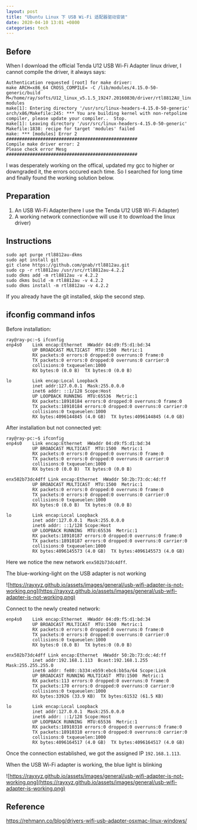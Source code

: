 ```yaml
---
layout: post
title: "Ubuntu Linux 下 USB Wi-Fi 适配器驱动安装"
date: 2020-04-10 13:01 +0800
categories: tech
---
```


## Before
When I download the official Tenda U12 USB Wi-Fi Adapter linux driver, I cannot compile the driver, it always says:
```
Authentication requested [root] for make driver:
make ARCH=x86_64 CROSS_COMPILE= -C /lib/modules/4.15.0-50-generic/build M=/home/ray/softs/U12_linux_v5.1.5_19247.20160830/driver/rtl8812AU_linux_v5.1.5_19247.20160830  modules
make[1]: Entering directory '/usr/src/linux-headers-4.15.0-50-generic'
arch/x86/Makefile:245: *** You are building kernel with non-retpoline compiler, please update your compiler..  Stop.
make[1]: Leaving directory '/usr/src/linux-headers-4.15.0-50-generic'
Makefile:1838: recipe for target 'modules' failed
make: *** [modules] Error 2
##################################################
Compile make driver error: 2
Please check error Mesg
##################################################
```
I was desperately working on the offical, updated my gcc to higher or downgraded it, the errors occured each time. So I searched for long time and finally found the working solution below.

## Preparation
1. An USB Wi-Fi Adapter(here I use the Tenda U12 USB Wi-Fi Adapter)
2. A working network connection(we will use it to download the linux driver)

## Instructions
```
sudo apt purge rtl8812au-dkms
sudo apt install git
git clone https://github.com/gnab/rtl8812au.git
sudo cp -r rtl8812au /usr/src/rtl8812au-4.2.2
sudo dkms add -m rtl8812au -v 4.2.2
sudo dkms build -m rtl8812au -v 4.2.2
sudo dkms install -m rtl8812au -v 4.2.2
```
If you already have the git installed, skip the second step.

## ifconfig command infos
Before installation: 
```
ray@ray-pc:~$ ifconfig
enp4s0    Link encap:Ethernet  HWaddr 04:d9:f5:d1:bd:34  
          UP BROADCAST MULTICAST  MTU:1500  Metric:1
          RX packets:0 errors:0 dropped:0 overruns:0 frame:0
          TX packets:0 errors:0 dropped:0 overruns:0 carrier:0
          collisions:0 txqueuelen:1000 
          RX bytes:0 (0.0 B)  TX bytes:0 (0.0 B)

lo        Link encap:Local Loopback  
          inet addr:127.0.0.1  Mask:255.0.0.0
          inet6 addr: ::1/128 Scope:Host
          UP LOOPBACK RUNNING  MTU:65536  Metric:1
          RX packets:18910184 errors:0 dropped:0 overruns:0 frame:0
          TX packets:18910184 errors:0 dropped:0 overruns:0 carrier:0
          collisions:0 txqueuelen:1000 
          RX bytes:4096144845 (4.0 GB)  TX bytes:4096144845 (4.0 GB)
```

After installation but not connected yet:
```
ray@ray-pc:~$ ifconfig
enp4s0    Link encap:Ethernet  HWaddr 04:d9:f5:d1:bd:34  
          UP BROADCAST MULTICAST  MTU:1500  Metric:1
          RX packets:0 errors:0 dropped:0 overruns:0 frame:0
          TX packets:0 errors:0 dropped:0 overruns:0 carrier:0
          collisions:0 txqueuelen:1000 
          RX bytes:0 (0.0 B)  TX bytes:0 (0.0 B)

enx502b73dc4dff Link encap:Ethernet  HWaddr 50:2b:73:dc:4d:ff  
          UP BROADCAST MULTICAST  MTU:1500  Metric:1
          RX packets:0 errors:0 dropped:0 overruns:0 frame:0
          TX packets:0 errors:0 dropped:0 overruns:0 carrier:0
          collisions:0 txqueuelen:1000 
          RX bytes:0 (0.0 B)  TX bytes:0 (0.0 B)

lo        Link encap:Local Loopback  
          inet addr:127.0.0.1  Mask:255.0.0.0
          inet6 addr: ::1/128 Scope:Host
          UP LOOPBACK RUNNING  MTU:65536  Metric:1
          RX packets:18910187 errors:0 dropped:0 overruns:0 frame:0
          TX packets:18910187 errors:0 dropped:0 overruns:0 carrier:0
          collisions:0 txqueuelen:1000 
          RX bytes:4096145573 (4.0 GB)  TX bytes:4096145573 (4.0 GB)
```
Here we notice the new network `enx502b73dc4dff`.

The blue-working-light on the USB adapter is not working

![https://rayxyz.github.io/assets/images/general/usb-wifi-adapter-is-not-working.png](https://rayxyz.github.io/assets/images/general/usb-wifi-adapter-is-not-working.png)

Connect to the newly created network:
```
enp4s0    Link encap:Ethernet  HWaddr 04:d9:f5:d1:bd:34  
          UP BROADCAST MULTICAST  MTU:1500  Metric:1
          RX packets:0 errors:0 dropped:0 overruns:0 frame:0
          TX packets:0 errors:0 dropped:0 overruns:0 carrier:0
          collisions:0 txqueuelen:1000 
          RX bytes:0 (0.0 B)  TX bytes:0 (0.0 B)

enx502b73dc4dff Link encap:Ethernet  HWaddr 50:2b:73:dc:4d:ff  
          inet addr:192.168.1.113  Bcast:192.168.1.255  Mask:255.255.255.0
          inet6 addr: fe80::b334:eb59:ebc6:bb5a/64 Scope:Link
          UP BROADCAST RUNNING MULTICAST  MTU:1500  Metric:1
          RX packets:113 errors:0 dropped:0 overruns:0 frame:0
          TX packets:170 errors:0 dropped:0 overruns:0 carrier:0
          collisions:0 txqueuelen:1000 
          RX bytes:33926 (33.9 KB)  TX bytes:61532 (61.5 KB)

lo        Link encap:Local Loopback  
          inet addr:127.0.0.1  Mask:255.0.0.0
          inet6 addr: ::1/128 Scope:Host
          UP LOOPBACK RUNNING  MTU:65536  Metric:1
          RX packets:18910310 errors:0 dropped:0 overruns:0 frame:0
          TX packets:18910310 errors:0 dropped:0 overruns:0 carrier:0
          collisions:0 txqueuelen:1000 
          RX bytes:4096164517 (4.0 GB)  TX bytes:4096164517 (4.0 GB)
```
Once the connection established, we got the assigned IP `192.168.1.113`.

When the USB Wi-Fi adapter is working, the blue light is blinking

![https://rayxyz.github.io/assets/images/general/usb-wifi-adapter-is-not-working.png](https://rayxyz.github.io/assets/images/general/usb-wifi-adapter-is-working.png)


## Reference
https://rehmann.co/blog/drivers-wifi-usb-adapter-osxmac-linux-windows/